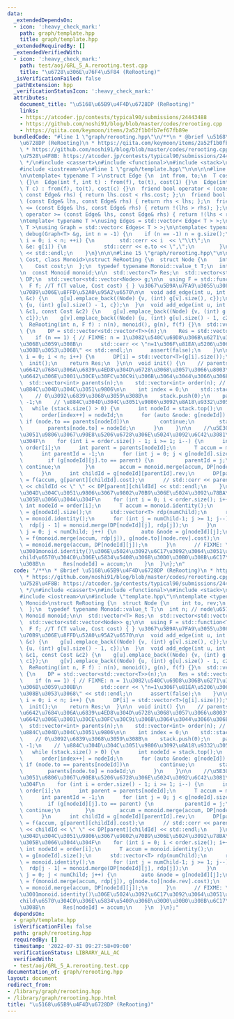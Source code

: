 ```yaml
---
data:
  _extendedDependsOn:
  - icon: ':heavy_check_mark:'
    path: graph/template.hpp
    title: graph/template.hpp
  _extendedRequiredBy: []
  _extendedVerifiedWith:
  - icon: ':heavy_check_mark:'
    path: test/aoj/GRL_5_A.rerooting.test.cpp
    title: "\u6728\u306E\u76F4\u5F84 (ReRooting)"
  _isVerificationFailed: false
  _pathExtension: hpp
  _verificationStatusIcon: ':heavy_check_mark:'
  attributes:
    document_title: "\u5168\u65B9\u4F4D\u6728DP (ReRooting)"
    links:
    - https://atcoder.jp/contests/typical90/submissions/24443488
    - https://github.com/noshi91/blog/blob/master/codes/rerooting.cpp
    - https://qiita.com/keymoon/items/2a52f1b0fb7ef67fb89e
  bundledCode: "#line 1 \"graph/rerooting.hpp\"\n/**\n * @brief \u5168\u65B9\u4F4D\
    \u6728DP (ReRooting)\n * https://qiita.com/keymoon/items/2a52f1b0fb7ef67fb89e\n\
    \ * https://github.com/noshi91/blog/blob/master/codes/rerooting.cpp\n * \u4F7F\
    \u7528\u4F8B: https://atcoder.jp/contests/typical90/submissions/24443488\n * \n\
    \ */\n#include <cassert>\n#include <functional>\n#include <stack>\n#include <vector>\n\
    #include <iostream>\n\n#line 1 \"graph/template.hpp\"\n\n\n\n#line 6 \"graph/template.hpp\"\
    \n\ntemplate< typename T >\nstruct Edge {\n  int from, to;\n  T cost;\n  Edge()\
    \ {}\n  Edge(int f, int t) : from(f), to(t), cost(1) {}\n  Edge(int f, int t,\
    \ T c) : from(f), to(t), cost(c) {}\n  friend bool operator < (const Edge& lhs,\
    \ const Edge& rhs) { return lhs.cost < rhs.cost; };\n  friend bool operator >\
    \ (const Edge& lhs, const Edge& rhs) { return rhs < lhs; };\n  friend bool operator\
    \ <= (const Edge& lhs, const Edge& rhs) { return !(lhs > rhs); };\n  friend bool\
    \ operator >= (const Edge& lhs, const Edge& rhs) { return !(lhs < rhs); };\n};\n\
    \ntemplate< typename T >\nusing Edges = std::vector< Edge< T > >;\ntemplate< typename\
    \ T >\nusing Graph = std::vector< Edges< T > >;\n\ntemplate< typename T >\nvoid\
    \ debug(Graph<T> &g, int n = -1) {\n    if (n == -1) n = g.size();\n    for (int\
    \ i = 0; i < n; ++i) {\n        std::cerr << i  << \"\\t\";\n        for (auto\
    \ &e: g[i]) {\n            std::cerr << e.to << \",\";\n        }\n        std::cerr\
    \ << std::endl;\n    }\n}\n\n\n#line 15 \"graph/rerooting.hpp\"\n\ntemplate <typename\
    \ Cost, class Monoid>\nstruct ReRooting {\n  struct Node {\n    int to, rev;\n\
    \    Cost cost;\n  };\n  typedef typename Monoid::value_t T;\n  int n; // node\u6570\
    \n  const Monoid monoid;\n\n  std::vector<T> Res;\n  std::vector<std::vector<T>>\
    \ DP;\n  std::vector<std::vector<Node>> g;\n\n  using F = std::function<T(T, Cost)>;\n\
    \  F f; //T f(T value, Cost cost) { } \u3067\u5B9A\u7FA9\u3055\u308C\u308B\u9802\
    \u70B9\u306E\u8FFD\u52A0\u95A2\u6570\n\n  void add_edge(int u, int v, const Cost\
    \ &c) {\n    g[u].emplace_back((Node) {v, (int) g[v].size(), c});\n    g[v].emplace_back((Node)\
    \ {u, (int) g[u].size() - 1, c});\n  }\n  void add_edge(int u, int v, const Cost\
    \ &c1, const Cost &c2) {\n    g[u].emplace_back((Node) {v, (int) g[v].size(),\
    \ c1});\n    g[v].emplace_back((Node) {u, (int) g[u].size() - 1, c2});\n  }\n\n\
    \  ReRooting(int n, F f) : n(n), monoid(), g(n), f(f) {}\n  std::vector<T> solve()\
    \ {\n    DP = std::vector<std::vector<T>>(n);\n    Res = std::vector<T>(n, monoid.identity());\n\
    \    if (n == 1) { // FIXME: n = 1\u3082\u540C\u69D8\u306B\u6271\u3048\u308B\u69D8\
    \u306B\u3059\u308B\n      std::cerr << \"n=1\u306F\u81EA\u5206\u3067\u6C42\u3081\
    \u308B\u3053\u3068\" << std::endl;\n      assert(false);\n    }\n\n    for (int\
    \ i = 0; i < n; i++) {\n      DP[i] = std::vector<T>(g[i].size());\n    }\n  \
    \  init();\n    return Res;\n  }\n\n  void init() {\n    // parents[i] := \u4E00\
    \u6642\u7684\u306A\u6839\u4ED8\u304D\u6728\u3068\u3057\u3066\u8003\u3048\u305F\
    \u6642\u306E\u3001\u30CE\u30FC\u30C9i\u306B\u3064\u3044\u3066\u306E\u89AA\n  \
    \  std::vector<int> parents(n);\n    std::vector<int> order(n); // dfs\u3067\u306E\
    \u884C\u304D\u304C\u3051\u9806\n\n    int index = 0;\n    std::stack<int> stack;\n\
    \    // 0\u3092\u6839\u3068\u3059\u308B\n    stack.push(0);\n    parents[0] =\
    \ -1;\n    // \u884C\u304D\u304C\u3051\u9806\u3092\u8A18\u9332\u3059\u308B\n \
    \   while (stack.size() > 0) {\n      int nodeId = stack.top();\n      stack.pop();\n\
    \      order[index++] = nodeId;\n      for (auto &node: g[nodeId]) {\n       \
    \ if (node.to == parents[nodeId])\n          continue;\n        stack.push(node.to);\n\
    \        parents[node.to] = nodeId;\n      }\n    }\n\n    //\u5E30\u308A\u304C\
    \u3051\u9806\u3067\u90E8\u5206\u6728\u306E\u5024\u3092\u6C42\u3081\u3066\u3044\
    \u304F\n    for (int i = order.size() - 1; i >= 1; i--) {\n      int nodeId =\
    \ order[i];\n      int parent = parents[nodeId];\n      T accum = monoid.identity();\n\
    \      int parentId = -1;\n      for (int j = 0; j < g[nodeId].size(); j++) {\n\
    \        if (g[nodeId][j].to == parent) {\n          parentId = j;\n         \
    \ continue;\n        }\n        accum = monoid.merge(accum, DP[nodeId][j]);\n\
    \      }\n      int childId = g[nodeId][parentId].rev;\n      DP[parent][childId]\
    \ = f(accum, g[parent][childId].cost);\n      // std::cerr << parent << \"->\"\
    \ << childId << \" \" << DP[parent][childId] << std::endl;\n    }\n\n    //\u884C\
    \u304D\u304C\u3051\u9806\u3067\u9802\u70B9\u306E\u5024\u3092\u78BA\u5B9A\u3055\
    \u305B\u3066\u3044\u304F\n    for (int i = 0; i < order.size(); i++) {\n     \
    \ int nodeId = order[i];\n      T accum = monoid.identity();\n      int numChild\
    \ = g[nodeId].size();\n      std::vector<T> rdp(numChild);\n      rdp[numChild-1]\
    \ = monoid.identity();\n      for (int j = numChild-1; j >= 1; j--) {\n      \
    \  rdp[j - 1] = monoid.merge(DP[nodeId][j], rdp[j]);\n      }\n      for (int\
    \ j = 0; j < numChild; j++) {\n        auto &node = g[nodeId][j];\n        DP[node.to][node.rev]\
    \ = f(monoid.merge(accum, rdp[j]), g[node.to][node.rev].cost);\n        accum\
    \ = monoid.merge(accum, DP[nodeId][j]);\n      }\n      // FIXME: \u3053\u3053\
    \u3001monoid.identity()\u306E\u5024\u3092\u6C17\u3092\u3064\u3051\u306A\u3044\u3068\
    child\u6570\u304C0\u306E\u5834\u5408\u306B\u30D0\u30B0\u308B\u6C17\u304C\u3059\
    \u308B\n      Res[nodeId] = accum;\n    }\n  }\n};\n"
  code: "/**\n * @brief \u5168\u65B9\u4F4D\u6728DP (ReRooting)\n * https://qiita.com/keymoon/items/2a52f1b0fb7ef67fb89e\n\
    \ * https://github.com/noshi91/blog/blob/master/codes/rerooting.cpp\n * \u4F7F\
    \u7528\u4F8B: https://atcoder.jp/contests/typical90/submissions/24443488\n * \n\
    \ */\n#include <cassert>\n#include <functional>\n#include <stack>\n#include <vector>\n\
    #include <iostream>\n\n#include \"template.hpp\"\n\ntemplate <typename Cost, class\
    \ Monoid>\nstruct ReRooting {\n  struct Node {\n    int to, rev;\n    Cost cost;\n\
    \  };\n  typedef typename Monoid::value_t T;\n  int n; // node\u6570\n  const\
    \ Monoid monoid;\n\n  std::vector<T> Res;\n  std::vector<std::vector<T>> DP;\n\
    \  std::vector<std::vector<Node>> g;\n\n  using F = std::function<T(T, Cost)>;\n\
    \  F f; //T f(T value, Cost cost) { } \u3067\u5B9A\u7FA9\u3055\u308C\u308B\u9802\
    \u70B9\u306E\u8FFD\u52A0\u95A2\u6570\n\n  void add_edge(int u, int v, const Cost\
    \ &c) {\n    g[u].emplace_back((Node) {v, (int) g[v].size(), c});\n    g[v].emplace_back((Node)\
    \ {u, (int) g[u].size() - 1, c});\n  }\n  void add_edge(int u, int v, const Cost\
    \ &c1, const Cost &c2) {\n    g[u].emplace_back((Node) {v, (int) g[v].size(),\
    \ c1});\n    g[v].emplace_back((Node) {u, (int) g[u].size() - 1, c2});\n  }\n\n\
    \  ReRooting(int n, F f) : n(n), monoid(), g(n), f(f) {}\n  std::vector<T> solve()\
    \ {\n    DP = std::vector<std::vector<T>>(n);\n    Res = std::vector<T>(n, monoid.identity());\n\
    \    if (n == 1) { // FIXME: n = 1\u3082\u540C\u69D8\u306B\u6271\u3048\u308B\u69D8\
    \u306B\u3059\u308B\n      std::cerr << \"n=1\u306F\u81EA\u5206\u3067\u6C42\u3081\
    \u308B\u3053\u3068\" << std::endl;\n      assert(false);\n    }\n\n    for (int\
    \ i = 0; i < n; i++) {\n      DP[i] = std::vector<T>(g[i].size());\n    }\n  \
    \  init();\n    return Res;\n  }\n\n  void init() {\n    // parents[i] := \u4E00\
    \u6642\u7684\u306A\u6839\u4ED8\u304D\u6728\u3068\u3057\u3066\u8003\u3048\u305F\
    \u6642\u306E\u3001\u30CE\u30FC\u30C9i\u306B\u3064\u3044\u3066\u306E\u89AA\n  \
    \  std::vector<int> parents(n);\n    std::vector<int> order(n); // dfs\u3067\u306E\
    \u884C\u304D\u304C\u3051\u9806\n\n    int index = 0;\n    std::stack<int> stack;\n\
    \    // 0\u3092\u6839\u3068\u3059\u308B\n    stack.push(0);\n    parents[0] =\
    \ -1;\n    // \u884C\u304D\u304C\u3051\u9806\u3092\u8A18\u9332\u3059\u308B\n \
    \   while (stack.size() > 0) {\n      int nodeId = stack.top();\n      stack.pop();\n\
    \      order[index++] = nodeId;\n      for (auto &node: g[nodeId]) {\n       \
    \ if (node.to == parents[nodeId])\n          continue;\n        stack.push(node.to);\n\
    \        parents[node.to] = nodeId;\n      }\n    }\n\n    //\u5E30\u308A\u304C\
    \u3051\u9806\u3067\u90E8\u5206\u6728\u306E\u5024\u3092\u6C42\u3081\u3066\u3044\
    \u304F\n    for (int i = order.size() - 1; i >= 1; i--) {\n      int nodeId =\
    \ order[i];\n      int parent = parents[nodeId];\n      T accum = monoid.identity();\n\
    \      int parentId = -1;\n      for (int j = 0; j < g[nodeId].size(); j++) {\n\
    \        if (g[nodeId][j].to == parent) {\n          parentId = j;\n         \
    \ continue;\n        }\n        accum = monoid.merge(accum, DP[nodeId][j]);\n\
    \      }\n      int childId = g[nodeId][parentId].rev;\n      DP[parent][childId]\
    \ = f(accum, g[parent][childId].cost);\n      // std::cerr << parent << \"->\"\
    \ << childId << \" \" << DP[parent][childId] << std::endl;\n    }\n\n    //\u884C\
    \u304D\u304C\u3051\u9806\u3067\u9802\u70B9\u306E\u5024\u3092\u78BA\u5B9A\u3055\
    \u305B\u3066\u3044\u304F\n    for (int i = 0; i < order.size(); i++) {\n     \
    \ int nodeId = order[i];\n      T accum = monoid.identity();\n      int numChild\
    \ = g[nodeId].size();\n      std::vector<T> rdp(numChild);\n      rdp[numChild-1]\
    \ = monoid.identity();\n      for (int j = numChild-1; j >= 1; j--) {\n      \
    \  rdp[j - 1] = monoid.merge(DP[nodeId][j], rdp[j]);\n      }\n      for (int\
    \ j = 0; j < numChild; j++) {\n        auto &node = g[nodeId][j];\n        DP[node.to][node.rev]\
    \ = f(monoid.merge(accum, rdp[j]), g[node.to][node.rev].cost);\n        accum\
    \ = monoid.merge(accum, DP[nodeId][j]);\n      }\n      // FIXME: \u3053\u3053\
    \u3001monoid.identity()\u306E\u5024\u3092\u6C17\u3092\u3064\u3051\u306A\u3044\u3068\
    child\u6570\u304C0\u306E\u5834\u5408\u306B\u30D0\u30B0\u308B\u6C17\u304C\u3059\
    \u308B\n      Res[nodeId] = accum;\n    }\n  }\n};"
  dependsOn:
  - graph/template.hpp
  isVerificationFile: false
  path: graph/rerooting.hpp
  requiredBy: []
  timestamp: '2022-07-31 09:27:58+09:00'
  verificationStatus: LIBRARY_ALL_AC
  verifiedWith:
  - test/aoj/GRL_5_A.rerooting.test.cpp
documentation_of: graph/rerooting.hpp
layout: document
redirect_from:
- /library/graph/rerooting.hpp
- /library/graph/rerooting.hpp.html
title: "\u5168\u65B9\u4F4D\u6728DP (ReRooting)"
---
```

